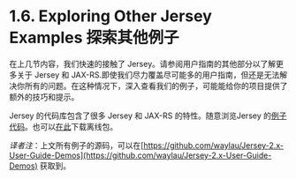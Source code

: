 1.6. Exploring Other Jersey Examples 探索其他例子
========================


在上几节内容，我们快速的接触了 Jersey。请参阅用户指南的其他部分以了解更多关于 Jersey 和 JAX-RS.即使我们尽力覆盖尽可能多的用户指南，但还是无法解决你所有的问题。在这种情况下，深入查看我们的例子，可能能给你的项目提供了额外的技巧和提示。

Jersey 的代码库包含了很多 Jersey 和 JAX-RS 的特性。随意浏览Jersey 的[例子代码](https://github.com/jersey/jersey/tree/2.15/examples)。也可以[在此](https://maven.java.net/content/repositories/releases/org/glassfish/jersey/bundles/jersey-examples/2.15/)下载离线包。

*译者注*：上文所有例子的源码，可以在[https://github.com/waylau/Jersey-2.x-User-Guide-Demos](https://github.com/waylau/Jersey-2.x-User-Guide-Demos) 获取到。
